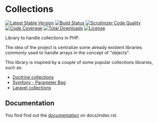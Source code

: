 Collections
===========

[![Latest Stable Version](https://poser.pugx.org/cct-marketing/collections/v/stable)](https://packagist.org/packages/cct-marketing/collections)
[![Build Status](https://travis-ci.org/cct-marketing/collections.svg?branch=master)](https://travis-ci.org/cct-marketing/collections)
[![Scrutinizer Code Quality](https://scrutinizer-ci.com/g/cct-marketing/collections/badges/quality-score.png?b=master)](https://scrutinizer-ci.com/g/cct-marketing/collections/?branch=master)
[![Code Coverage](https://scrutinizer-ci.com/g/cct-marketing/collections/badges/coverage.png?b=master)](https://scrutinizer-ci.com/g/cct-marketing/collections/?branch=master)
[![Total Downloads](https://poser.pugx.org/cct-marketing/collections/downloads)](https://packagist.org/packages/cct-marketing/collections)
[![License](https://poser.pugx.org/cct-marketing/collections/license)](https://packagist.org/packages/cct-marketing/collections)

Library to handle collections in PHP.

The idea of the project is centralize some already existent libraries commonly used to handle arrays in the concept of "objects".  

This library is inspired by a couple of some popular collections libraries, such as:

* [Doctrine collections](https://github.com/doctrine/collections)
* [Symfony - Parameter Bag](https://github.com/symfony/http-foundation/blob/master/ParameterBag.php)
* [Laravel collections](https://github.com/illuminate/support/blob/master/Collection.php)

Documentation
-------------

You find find out the [documentation](docs/index.rst) on docs/index.rst. 

